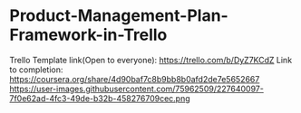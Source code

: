 # Product-Management-Plan-Framework-in-Trello
Trello Template link(Open to everyone): https://trello.com/b/DyZ7KCdZ
Link to completion: https://coursera.org/share/4d90baf7c8b9bb8b0afd2de7e5652667
https://user-images.githubusercontent.com/75962509/227640097-7f0e62ad-4fc3-49de-b32b-458276709cec.png
